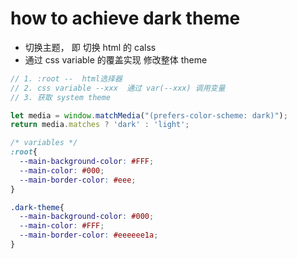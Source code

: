# how to achieve dark theme

- 切换主题， 即 切换 html 的 calss
- 通过 css variable 的覆盖实现 修改整体 theme

```js
// 1. :root --  html选择器
// 2. css variable --xxx  通过 var(--xxx) 调用变量
// 3. 获取 system theme

let media = window.matchMedia("(prefers-color-scheme: dark)");
return media.matches ? 'dark' : 'light';
```

```css
/* variables */
:root{
  --main-background-color: #FFF;
  --main-color: #000;
  --main-border-color: #eee;
}

.dark-theme{
  --main-background-color: #000;
  --main-color: #FFF;
  --main-border-color: #eeeeee1a;
}
```


